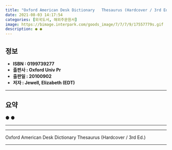 ```yaml
---
title: "Oxford American Desk Dictionary   Thesaurus (Hardcover / 3rd Ed.)"
date: 2021-08-03 14:17:54
categories: [외국도서, 해외주문원서]
image: https://bimage.interpark.com/goods_image/7/7/7/9/17557779s.gif
description: ● ●
---
```


## **정보**

- **ISBN : 0199739277**
- **출판사 : Oxford Univ Pr**
- **출판일 : 20100902**
- **저자 : Jewell, Elizabeth (EDT)**

------



## **요약**

●  ●  

------



------


Oxford American Desk Dictionary   Thesaurus (Hardcover / 3rd Ed.) 

------


